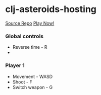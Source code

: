 # clj-asteroids-hosting

[Source Repo](https://github.com/joncampbelldev/clj-asteroids)
[Play Now!](https://joncampbelldev.github.io/clj-asteroids-hosting)

### Global controls
* Reverse time - R
*

### Player 1
* Movement - WASD
* Shoot - F
* Switch weapon - G

